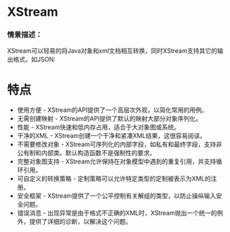 # XStream

### 情景描述：
XStream可以轻易的将Java对象和xml文档相互转换，同时XStream支持其它的输出格式，如JSON:

# 特点
* 使用方便 - XStream的API提供了一个高层次外观，以简化常用的用例。
* 无需创建映射 - XStream的API提供了默认的映射大部分对象序列化。
* 性能 - XStream快速和低内存占用，适合于大对象图或系统。
* 干净的XML - XStream创建一个干净和紧凑XML结果，这很容易阅读。
* 不需要修改对象 - XStream可序列化的内部字段，如私有和最终字段，支持非公有制和内部类。默认构造函数不是强制性的要求。
* 完整对象图支持 - XStream允许保持在对象模型中遇到的重复引用，并支持循环引用。
* 可自定义的转换策略 - 定制策略可以允许特定类型的定制被表示为XML的注册。
* 安全框架 - XStream提供了一个公平控制有关解组的类型，以防止操纵输入安全问题。
* 错误消息 - 出现异常是由于格式不正确的XML时，XStream抛出一个统一的例外，提供了详细的诊断，以解决这个问题。


